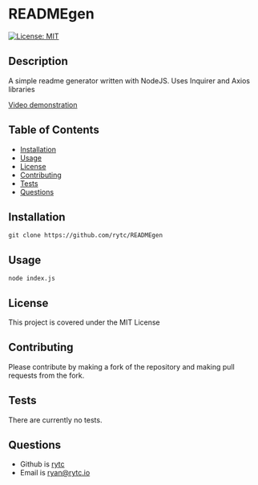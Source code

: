 
  # READMEgen
  [![License: MIT](https://img.shields.io/badge/License-MIT-yellow.svg)](https://opensource.org/licenses/MIT)

  ## Description
  A simple readme generator written with NodeJS. Uses Inquirer and Axios libraries
  
  [Video demonstration](https://youtu.be/2DLg-6Hrh7M)

  ## Table of Contents
  - [Installation](#Installation)
  - [Usage](#Usage)
  - [License](#License)
  - [Contributing](#Contributing)
  - [Tests](#Test-Instructions)
  - [Questions](#Questions)

  ## Installation
  `git clone https://github.com/rytc/READMEgen`

  ## Usage
  `node index.js`
  
  ## License
  This project is covered under the MIT License

  ## Contributing
  Please contribute by making a fork of the repository and making pull requests from the fork.

  ## Tests
  There are currently no tests.

  ## Questions
  - Github is [rytc](https://github.com/rytc)
  - Email is [ryan@rytc.io](ryan@rytc.io)

  